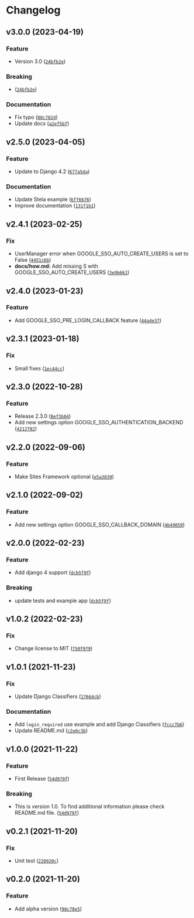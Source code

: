 # Changelog

<!--next-version-placeholder-->

## v3.0.0 (2023-04-19)
### Feature
* Version 3.0 ([`24bfb2e`](https://github.com/megalus/django-google-sso/commit/24bfb2e5849f3a637de68193506c3a943fcdbba7))

### Breaking
*  ([`24bfb2e`](https://github.com/megalus/django-google-sso/commit/24bfb2e5849f3a637de68193506c3a943fcdbba7))

### Documentation
* Fix typo ([`08c782d`](https://github.com/megalus/django-google-sso/commit/08c782df65519afac67d4662f568b3b3841b26c2))
* Update docs ([`a2ef5b7`](https://github.com/megalus/django-google-sso/commit/a2ef5b7026a84e971b6a1b1bf3544e53c7bf60e5))

## v2.5.0 (2023-04-05)
### Feature
* Update to Django 4.2 ([`677a5da`](https://github.com/megalus/django-google-sso/commit/677a5da8c4d0815595e4aaa72c363f8feb409a93))

### Documentation
* Update Stela example ([`6ff6676`](https://github.com/megalus/django-google-sso/commit/6ff6676b04729ef8d2687ee7f54bd31e68cba3a0))
* Improve documentation ([`131f1b1`](https://github.com/megalus/django-google-sso/commit/131f1b10a1398cc17a8eec95feb571de3cf6a0c8))

## v2.4.1 (2023-02-25)
### Fix
* UserManager error when GOOGLE_SSO_AUTO_CREATE_USERS is set to False ([`4451c6b`](https://github.com/chrismaille/django-google-sso/commit/4451c6bf228e29cba14b11fd6ee17d9f2089cefd))
* **docs/how.md:** Add missing S with GOOGLE_SSO_AUTO_CREATE_USERS ([`3e9b661`](https://github.com/chrismaille/django-google-sso/commit/3e9b661eaec4693541b92f85de65129f18bc3fe2))

## v2.4.0 (2023-01-23)
### Feature
* Add GOOGLE_SSO_PRE_LOGIN_CALLBACK feature ([`44ade37`](https://github.com/chrismaille/django-google-sso/commit/44ade37ce4f65a530562da4edbdc4c5d122d9f85))

## v2.3.1 (2023-01-18)
### Fix
* Small fixes ([`1ec44cc`](https://github.com/chrismaille/django-google-sso/commit/1ec44cc5f6080e8de67a0548b3af647ba96cc262))

## v2.3.0 (2022-10-28)
### Feature
* Release 2.3.0 ([`8ef3b04`](https://github.com/chrismaille/django-google-sso/commit/8ef3b04e2c096338c4b92126ebbf4f6cfac0d208))
* Add new settings option GOOGLE_SSO_AUTHENTICATION_BACKEND ([`4212782`](https://github.com/chrismaille/django-google-sso/commit/4212782eae4c1400e1d9634b79df83f4a5d36f3d))

## v2.2.0 (2022-09-06)
### Feature
* Make Sites Framework optional ([`e5a3839`](https://github.com/chrismaille/django-google-sso/commit/e5a38395b68ca4614b67cc5868c5adfd2a504f82))

## v2.1.0 (2022-09-02)
### Feature
* Add new settings option GOOGLE_SSO_CALLBACK_DOMAIN ([`4b49059`](https://github.com/chrismaille/django-google-sso/commit/4b490596a0e2efc47f3067628bb939d832da5ae5))

## v2.0.0 (2022-02-23)
### Feature
* Add django 4 support ([`dcb5f9f`](https://github.com/chrismaille/django-google-sso/commit/dcb5f9ff2329e54f38985cfb2eb1c0edd06ebf5a))

### Breaking
* update tests and example app  ([`dcb5f9f`](https://github.com/chrismaille/django-google-sso/commit/dcb5f9ff2329e54f38985cfb2eb1c0edd06ebf5a))

## v1.0.2 (2022-02-23)
### Fix
* Change license to MIT ([`750f979`](https://github.com/chrismaille/django-google-sso/commit/750f9791dcc7057359da08b69774515b63a3578d))

## v1.0.1 (2021-11-23)
### Fix
* Update Django Classifiers ([`17664cb`](https://github.com/chrismaille/django-google-sso/commit/17664cb89430f2be730b859a3d5926acb708300c))

### Documentation
* Add `login_required` use example and add Django Classifiers ([`fccc7b6`](https://github.com/chrismaille/django-google-sso/commit/fccc7b62174a2898e93a0ad483ffe014884b538c))
* Update README.md ([`c2e6c3b`](https://github.com/chrismaille/django-google-sso/commit/c2e6c3b17388f9ac7d5442f3d780cc2859071afd))

## v1.0.0 (2021-11-22)
### Feature
* First Release ([`54d979f`](https://github.com/chrismaille/django-google-sso/commit/54d979f06c76f6985483d642823f85c006776b19))

### Breaking
* This is version 1.0. To find additional information please check README.md file.  ([`54d979f`](https://github.com/chrismaille/django-google-sso/commit/54d979f06c76f6985483d642823f85c006776b19))

## v0.2.1 (2021-11-20)
### Fix
* Unit test ([`220920c`](https://github.com/chrismaille/django-google-sso/commit/220920cef5913bd24e78fe4da379b66b037078df))

## v0.2.0 (2021-11-20)
### Feature
* Add alpha version ([`98c78e5`](https://github.com/chrismaille/django-google-sso/commit/98c78e589016948f352c67849e36d937c455456e))
